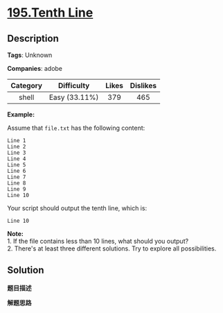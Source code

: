 # [195.Tenth Line](https://leetcode.com/problems/tenth-line/description/)

## Description

**Tags**: Unknown

**Companies**: adobe

| Category | Difficulty | Likes | Dislikes |
| :------: | :--------: | :---: | :------: |
| shell | Easy (33.11%) | 379 | 465 |


<p><strong class="example">Example:</strong></p>

<p>Assume that <code>file.txt</code> has the following content:</p>

<pre><code>Line 1
Line 2
Line 3
Line 4
Line 5
Line 6
Line 7
Line 8
Line 9
Line 10</code></pre>

<p>Your script should output the tenth line, which is:</p>

<pre><code>Line 10</code></pre>

<div class="spoilers"><b>Note:</b><br />
1. If the file contains less than 10 lines, what should you output?<br />
2. There&#39;s at least three different solutions. Try to explore all possibilities.</div>

## Solution

**题目描述**



**解题思路**



